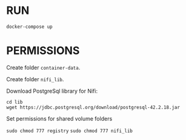 


# RUN

`docker-compose up`

# PERMISSIONS

Create folder `container-data`.

Create folder `nifi_lib`.

Download PostgreSql library for Nifi: 

```shell
cd lib 
wget https://jdbc.postgresql.org/download/postgresql-42.2.18.jar
```

Set permissions for shared volume folders

`sudo chmod 777 registry`
`sudo chmod 777 nifi_lib`


